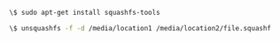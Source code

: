 
```bash
\$ sudo apt-get install squashfs-tools 
```

```bash
\$ unsquashfs -f -d /media/location1 /media/location2/file.squashf
```

